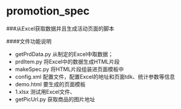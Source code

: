 # promotion_spec
###从Excel获取数据并且生成活动页面的脚本

####文件功能说明

* getPrdData.py  从制定的Excel中取数据；
* prdItem.py     将Excel中的数据生成HTML片段
* makeSpec.py    将HTML片段组装进页面模板中
* config.xml     配置文件，配置Excel的地址和页面tdk、统计参数等信息
* demo.html      要生成的页面模板
* 1.xlsx         测试用Excel文件、
* getPicUrl.py   获取商品的图片地址
